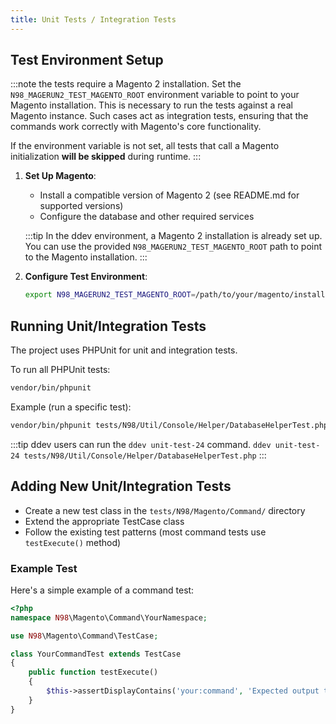 ```yaml
---
title: Unit Tests / Integration Tests
---
```


## Test Environment Setup

:::note
the tests require a Magento 2 installation. Set the `N98_MAGERUN2_TEST_MAGENTO_ROOT` environment variable to point to your Magento installation. This is necessary to run the tests against a real Magento instance. Such cases act as integration tests, ensuring that the commands work correctly with Magento's core functionality.

If the environment variable is not set, all tests that call a Magento initialization **will be skipped** during runtime.
:::

1. **Set Up Magento**:
    - Install a compatible version of Magento 2 (see README.md for supported versions)
    - Configure the database and other required services

    :::tip
    In the ddev environment, a Magento 2 installation is already set up. You can use the provided `N98_MAGERUN2_TEST_MAGENTO_ROOT` path to point to the Magento installation.
    :::

2. **Configure Test Environment**:
   ```bash
   export N98_MAGERUN2_TEST_MAGENTO_ROOT=/path/to/your/magento/installation
   ```

## Running Unit/Integration Tests

The project uses PHPUnit for unit and integration tests.

To run all PHPUnit tests:
```bash
vendor/bin/phpunit
```

Example (run a specific test):
```bash
vendor/bin/phpunit tests/N98/Util/Console/Helper/DatabaseHelperTest.php
```

:::tip
ddev users can run the `ddev unit-test-24` command.
`ddev unit-test-24 tests/N98/Util/Console/Helper/DatabaseHelperTest.php`
:::

## Adding New Unit/Integration Tests

- Create a new test class in the `tests/N98/Magento/Command/` directory
- Extend the appropriate TestCase class
- Follow the existing test patterns (most command tests use `testExecute()` method)

### Example Test

Here's a simple example of a command test:

```php
<?php
namespace N98\Magento\Command\YourNamespace;

use N98\Magento\Command\TestCase;

class YourCommandTest extends TestCase
{
    public function testExecute()
    {
        $this->assertDisplayContains('your:command', 'Expected output text');
    }
}
```
